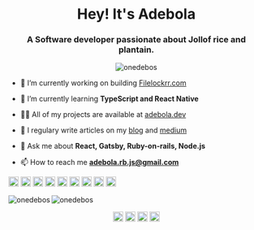 <h1 align="center">Hey! It's Adebola</h1>
<h3 align="center">A Software developer passionate about Jollof rice and plantain.</h3>

<p align="center"> <img src="https://komarev.com/ghpvc/?username=onedebos" alt="onedebos" /> </p>

- 🔭 I’m currently working on building [Filelockrr.com](https://filelockrr.com)

- 🌱 I’m currently learning **TypeScript and React Native**

- 👨‍💻 All of my projects are available at [adebola.dev](https://adebola.dev)

- 📝 I regulary write articles on my [blog](https://blog.adebola.dev) and [medium](https://medium.com/@adebola.niran)

- 💬 Ask me about **React, Gatsby, Ruby-on-rails, Node.js**

- 📫 How to reach me **adebola.rb.js@gmail.com**

<p align="left"><img src="https://devicons.github.io/devicon/devicon.git/icons/react/react-original-wordmark.svg" alt="react" width="20" height="20"/> <img src="https://devicons.github.io/devicon/devicon.git/icons/javascript/javascript-original.svg" alt="javascript" width="20" height="20"/> <img src="https://devicons.github.io/devicon/devicon.git/icons/typescript/typescript-original.svg" alt="typescript" width="20" height="20"/> <img src="https://devicons.github.io/devicon/devicon.git/icons/mongodb/mongodb-original-wordmark.svg" alt="mongodb" width="20" height="20"/> <img src="https://devicons.github.io/devicon/devicon.git/icons/mysql/mysql-original-wordmark.svg" alt="mysql" width="20" height="20"/> <img src="https://devicons.github.io/devicon/devicon.git/icons/rails/rails-original-wordmark.svg" alt="rails" width="20" height="20"/> <img src="https://devicons.github.io/devicon/devicon.git/icons/redux/redux-original.svg" alt="redux" width="20" height="20"/> <img src="https://devicons.github.io/devicon/devicon.git/icons/webpack/webpack-original.svg" alt="webpack" width="20" height="20"/> <img src="https://devicons.github.io/devicon/devicon.git/icons/express/express-original-wordmark.svg" alt="express" width="20" height="20"/></p><img align="left" src="https://github-readme-stats.vercel.app/api/top-langs/?username=onedebos&layout=compact&hide=html" alt="onedebos" />

<img align="center" src="https://github-readme-stats.vercel.app/api?username=onedebos&show_icons=true" alt="onedebos" />

<p align="center">
<a href="https://dev.to/@debosthefirst" target="blank"><img align="center" src="https://cdn.jsdelivr.net/npm/simple-icons@3.0.1/icons/dev-dot-to.svg" alt="@debosthefirst" height="20" width="20" /></a>
<a href="https://twitter.com/debosthefirst" target="blank"><img align="center" src="https://cdn.jsdelivr.net/npm/simple-icons@3.0.1/icons/twitter.svg" alt="debosthefirst" height="20" width="20" /></a>
<a href="https://linkedin.com/in/adebola-niran" target="blank"><img align="center" src="https://cdn.jsdelivr.net/npm/simple-icons@3.0.1/icons/linkedin.svg" alt="adebola-niran" height="20" width="20" /></a>
<a href="https://medium.com/@adebola.niran" target="blank"><img align="center" src="https://cdn.jsdelivr.net/npm/simple-icons@3.0.1/icons/medium.svg" alt="@adebola.niran" height="20" width="20" /></a>
</p>

